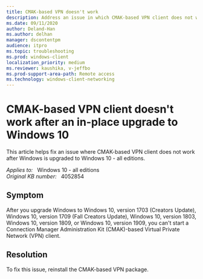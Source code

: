 ```yaml
---
title: CMAK-based VPN doesn't work
description: Address an issue in which CMAK-based VPN client does not work after Windows is upgraded to Windows 10, version 1709 or Windows 10, version 1803.
ms.date: 09/11/2020
author: Deland-Han 
ms.author: delhan
manager: dscontentpm
audience: itpro
ms.topic: troubleshooting
ms.prod: windows-client
localization_priority: medium
ms.reviewer: kaushika, v-jeffbo
ms.prod-support-area-path: Remote access
ms.technology: windows-client-networking
---
```

# CMAK-based VPN client doesn't work after an in-place upgrade to Windows 10

This article helps fix an issue where CMAK-based VPN client does not work after Windows is upgraded to Windows 10 - all editions.

_Applies to:_ &nbsp; Windows 10 - all editions  
_Original KB number:_ &nbsp; 4052854

## Symptom

After you upgrade Windows to Windows 10, version 1703 (Creators Update), Windows 10, version 1709 (Fall Creators Update), Windows 10, version 1803, Windows 10, version 1809, or Windows 10, version 1909, you can't start a Connection Manager Administration Kit (CMAK)-based Virtual Private Network (VPN) client.

## Resolution

To fix this issue, reinstall the CMAK-based VPN package.
